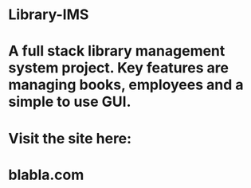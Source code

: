 # Library-IMS

# A full stack library management system project. Key features are managing books, employees and a simple to use GUI.

# Visit the site here:

# blabla.com
